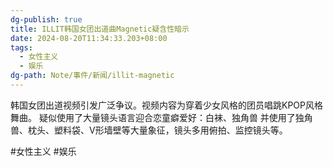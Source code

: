 ```yaml
---
dg-publish: true
title: ILLIT韩国女团出道曲Magnetic疑含性暗示
date: 2024-08-20T11:34:33.203+08:00
tags:
  - 女性主义
  - 娱乐
dg-path: Note/事件/新闻/illit-magnetic
---
```



韩国女团出道视频引发广泛争议。视频内容为穿着少女风格的团员唱跳KPOP风格舞曲。
疑似使用了大量镜头语言迎合恋童癖爱好：白袜、独角兽
并使用了独角兽、枕头、塑料袋、V形墙壁等大量象征，镜头多用俯拍、监控镜头等。


#女性主义 
#娱乐 

